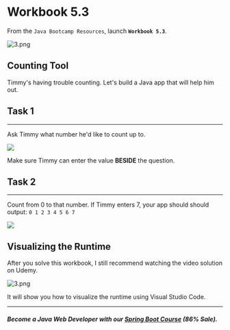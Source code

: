 # Workbook 5.3

From the `Java Bootcamp Resources`, launch **`Workbook 5.3`**.

![3.png](https://firebasestorage.googleapis.com/v0/b/learnthepart-75aed.appspot.com/o/images%2F55c46091-a3e7-4e65-ac2c-f02025e72774?alt=media&token=f0c6b077-9305-4718-933f-b83bac3203ed)

Counting Tool
-------------

Timmy's having trouble counting. Let's build a Java app that will help him out.

## Task 1
------

Ask Timmy what number he'd like to count up to.

![](https://firebasestorage.googleapis.com/v0/b/learnthepart-75aed.appspot.com/o/images%2F7816964b-59e7-4f59-9f2b-8a4b75327023?alt=media&token=ce2b8a5d-7440-483e-8b6f-0539fbda99b0)

Make sure Timmy can enter the value **BESIDE** the question.

## Task 2
------

Count from 0 to that number. If Timmy enters 7, your app should should output: `0 1 2 3 4 5 6 7`

![](https://firebasestorage.googleapis.com/v0/b/learnthepart-75aed.appspot.com/o/images%2F162352e1-9064-4f02-8286-0fb9659dd5e6?alt=media&token=90ea74ff-380e-43dd-ad7b-5626c047e3fa)

## Visualizing the Runtime

After you solve this workbook, I still recommend watching the video solution on Udemy.

![3.png](https://firebasestorage.googleapis.com/v0/b/learnthepart-75aed.appspot.com/o/images%2F7c05b536-741e-454f-9318-3e2387d973ef?alt=media&token=b0082376-158a-4e0b-85ff-fca43181df4e)

It will show you how to visualize the runtime using Visual Studio Code.

----------
##### Become a Java Web Developer with our [Spring Boot Course](https://udemy-redirect-app.herokuapp.com/spring) (86% Sale).